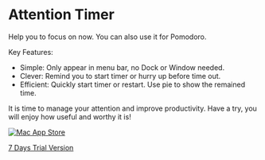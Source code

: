 # Attention Timer

Help you to focus on now. You can also use it for Pomodoro.

Key Features:

- Simple: Only appear in menu bar, no Dock or Window needed.
- Clever: Remind you to start timer or hurry up before time out.
- Efficient: Quickly start timer or restart. Use pie to show the remained time. 

It is time to manage your attention and improve productivity. Have a try, you will enjoy how useful and worthy it is!

[![Mac App Store](http://ww4.sinaimg.cn/large/006ghf8igw1f3n1z9i3w3j306y01pt8n.jpg)](http://ex.toolinbox.net/ga/url.html?utm_medium=timer&utm_source=blog&id=UA-26569268-10&url=https%3a%2f%2fitunes.apple.com%2fapp%2fid1062139745%3fls%3d1%26mt%3d12)

[7 Days Trial Version](https://github.com/toolinbox/Timer/raw/master/release/AttentionTimer_v0.6.0.zip)
